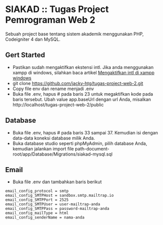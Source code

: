 # SIAKAD :: Tugas Project Pemrograman Web 2
Sebuah project base tentang sistem akademik menggunakan PHP, Codeigniter 4 dan MySQL.

## Gert Started
- Pastikan sudah mengaktifkan ekstensi intl. Jika anda menggunakan xampp di windows, silahkan baca artikel [Mengaktifkan intl di xampp windows](https://medium.com/@rima98/mengaktifkan-ekstensi-php-intl-6c6c64ceae24)
- git clone https://github.com/jacky-htg/tugas-project-web-2.git
- Copy file env dan rename menjadi .env
- Buka file .env, hapus # pada baris 23 untuk megaktifkan kode pada baris tersebut. Ubah value app.baseUrl dengan url Anda, misalkan http://localhost/tugas-project-web-2/public

## Database
- Buka file .env, hapus # pada baris 33 sampai 37. Kemudian isi dengan data-data koneksi database milik Anda.
- Buka database studio seperti phpMyAdmin, pilih database Anda, kemudian jalankan import file path-document-root/app/Database/Migrations/siakad-mysql.sql

## Email
- Buka file .env dan tambahkan baris berikut 
```
email_config_protocol = smtp
email_config_SMTPHost = sandbox.smtp.mailtrap.io
email_config_SMTPPort = 2525
email_config_SMTPUser = user-mailtrap-anda
email_config_SMTPPass = password-mailtrap-anda
email_config_mailType = html
email_config_senderName = nama-anda
```